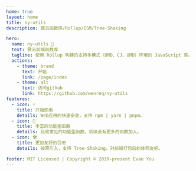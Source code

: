 ```yaml
---
home: true
layout: home
title: ny-utils
description: 鼐云函数库/Rollup/ESM/Tree-Shaking

hero:
  name: ny-utils 🎉
  text: 鼐云前端函数库
  tagline: 使用 Rollup 构建的支持多模式（UMD、CJ、UMD）环境的 JavaScript 库。
  actions:
    - theme: brand
      text: 开始
      link: /page/index
    - theme: alt
      text: 访问github
      link: https://github.com/wenreq/ny-utils
features:
  - icon: ⚡️
    title: 开箱即用
    details: Web应用的快速安装，支持 npm | yarn | pnpm。
  - icon: 🖖
    title: 丰富的功能型函数
    details: 比较常见的功能型函数，后续会有更多的函数加入。
  - icon: 🛠️
    title: 更加友好的引用
    details: 按需引入，支持 Tree-Shaking，对前端打包后的体积友好。

footer: MIT Licensed | Copyright © 2019-present Evan You
---
```

